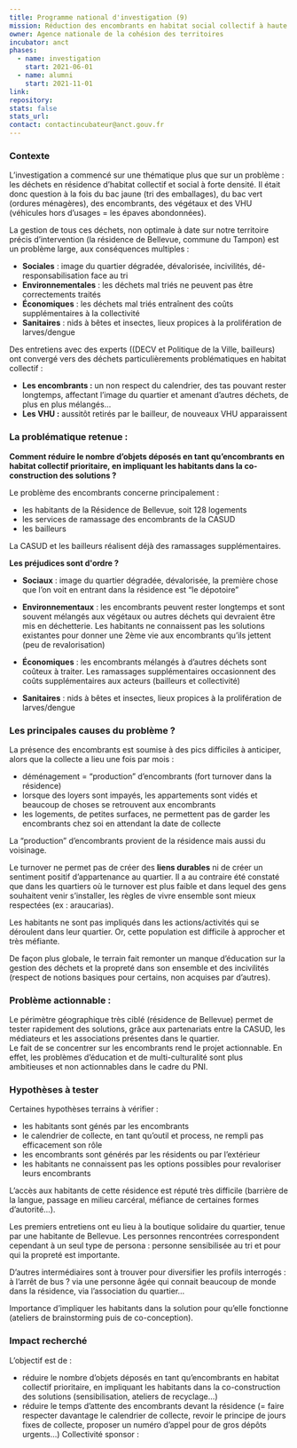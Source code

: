 ```yaml
---
title: Programme national d'investigation (9)
mission: Réduction des encombrants en habitat social collectif à haute densité
owner: Agence nationale de la cohésion des territoires
incubator: anct
phases:
  - name: investigation
    start: 2021-06-01
  - name: alumni
    start: 2021-11-01
link: 
repository: 
stats: false
stats_url: 
contact: contactincubateur@anct.gouv.fr
---
```

### **Contexte**

L’investigation a commencé sur une thématique plus que sur un problème : les déchets en résidence d’habitat collectif et social à forte densité. Il était donc question à la fois du bac jaune (tri des emballages), du bac vert (ordures ménagères), des encombrants, des végétaux et des VHU (véhicules hors d’usages = les épaves abondonnées).

La gestion de tous ces déchets, non optimale à date sur notre territoire précis d’intervention (la résidence de Bellevue, commune du Tampon) est un problème large, aux conséquences multiples :

*   **Sociales** : image du quartier dégradée, dévalorisée, incivilités, dé-responsabilisation face au tri
*   **Environnementales** : les déchets mal triés ne peuvent pas être correctements traités
*   **Économiques** : les déchets mal triés entraînent des coûts supplémentaires à la collectivité
*   **Sanitaires** : nids à bêtes et insectes, lieux propices à la prolifération de larves/dengue

Des entretiens avec des experts ((DECV et Politique de la Ville, bailleurs) ont convergé vers des déchets particulièrements problématiques en habitat collectif :

*   **Les encombrants :** un non respect du calendrier, des tas pouvant rester longtemps, affectant l’image du quartier et amenant d’autres déchets, de plus en plus mélangés... 
*   **Les VHU :** aussitôt retirés par le bailleur, de nouveaux VHU apparaissent

### La problématique retenue :

**Comment réduire le nombre d’objets déposés en tant qu’encombrants en habitat collectif prioritaire, en impliquant les habitants dans la co-construction des solutions ?**

Le problème des encombrants concerne principalement :

*   les habitants de la Résidence de Bellevue, soit 128 logements
*   les services de ramassage des encombrants de la CASUD
*   les bailleurs

La CASUD et les bailleurs réalisent déjà des ramassages supplémentaires.  

  
  

**Les préjudices sont d'ordre ?**

*   **Sociaux** : image du quartier dégradée, dévalorisée, la première chose que l’on voit en entrant dans la résidence est “le dépotoire”

*   **Environnementaux** : les encombrants peuvent rester longtemps et sont souvent mélangés aux végétaux ou autres déchets qui devraient être mis en déchetterie. Les habitants ne connaissent pas les solutions existantes pour donner une 2ème vie aux encombrants qu’ils jettent (peu de revalorisation)

*   **Économiques** : les encombrants mélangés à d’autres déchets sont coûteux à traiter. Les ramassages supplémentaires occasionnent des coûts supplémentaires aux acteurs (bailleurs et collectivité)

*   **Sanitaires** : nids à bêtes et insectes, lieux propices à la prolifération de larves/dengue

### **Les principales causes du problème ?**

La présence des encombrants est soumise à des pics difficiles à anticiper, alors que la collecte a lieu une fois par mois :

*   déménagement = “production” d’encombrants (fort turnover dans la résidence)
*   lorsque des loyers sont impayés, les appartements sont vidés et beaucoup de choses se retrouvent aux encombrants
*   les logements, de petites surfaces, ne permettent pas de garder les encombrants chez soi en attendant la date de collecte

La “production” d’encombrants provient de la résidence mais aussi du voisinage.

Le turnover ne permet pas de créer des **liens durables** ni de créer un sentiment positif d’appartenance au quartier. Il a au contraire été constaté que dans les quartiers où le turnover est plus faible et dans lequel des gens souhaitent venir s’installer, les règles de vivre ensemble sont mieux respectées (ex : araucarias).

Les habitants ne sont pas impliqués dans les actions/activités qui se déroulent dans leur quartier. Or, cette population est difficile à approcher et très méfiante.

De façon plus globale, le terrain fait remonter un manque d’éducation sur la gestion des déchets et la propreté dans son ensemble et des incivilités (respect de notions basiques pour certains, non acquises par d’autres).

### **Problème actionnable :**

Le périmètre géographique très ciblé (résidence de Bellevue) permet de tester rapidement des solutions, grâce aux partenariats entre la CASUD, les médiateurs et les associations présentes dans le quartier.  
Le fait de se concentrer sur les encombrants rend le projet actionnable. En effet, les problèmes d’éducation et de multi-culturalité sont plus ambitieuses et non actionnables dans le cadre du PNI.

### **Hypothèses à tester** 

Certaines hypothèses terrains à vérifier : 

*   les habitants sont génés par les encombrants
*   le calendrier de collecte, en tant qu’outil et process, ne rempli pas efficacement son rôle
*   les encombrants sont générés par les résidents ou par l’extérieur
*   les habitants ne connaissent pas les options possibles pour revaloriser leurs encombrants

L’accès aux habitants de cette résidence est réputé très difficile (barrière de la langue, passage en milieu carcéral, méfiance de certaines formes d’autorité…).

Les premiers entretiens ont eu lieu à la boutique solidaire du quartier, tenue par une habitante de Bellevue. Les personnes rencontrées correspondent cependant à un seul type de persona : personne sensibilisée au tri et pour qui la propreté est importante. 

D’autres intermédiaires sont à trouver pour diversifier les profils interrogés : à l’arrêt de bus ? via une personne âgée qui connait beaucoup de monde dans la résidence, via l’association du quartier…

Importance d’impliquer les habitants dans la solution pour qu’elle fonctionne (ateliers de brainstorming puis de co-conception).

### **Impact recherché**

L’objectif est de :

*   réduire le nombre d’objets déposés en tant qu’encombrants en habitat collectif prioritaire, en impliquant les habitants dans la co-construction des solutions (sensibilisation, ateliers de recyclage…)
*   réduire le temps d’attente des encombrants devant la résidence (= faire respecter davantage le calendrier de collecte, revoir le principe de jours fixes de collecte, proposer un numéro d’appel pour de gros dépôts urgents...)
Collectivité sponsor : 
